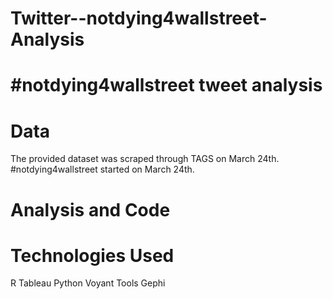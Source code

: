 # Twitter--notdying4wallstreet-Analysis

# #notdying4wallstreet tweet analysis 

# Data 
The provided dataset was scraped through TAGS on March 24th. #notdying4wallstreet started on March 24th. 

# Analysis and Code 

# Technologies Used
R
Tableau 
Python
Voyant Tools 
Gephi

